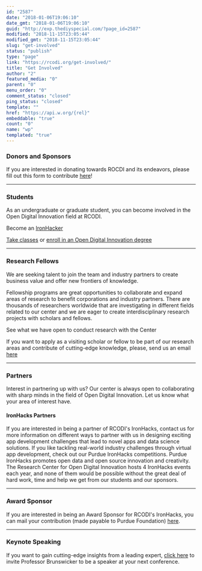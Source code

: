 ```yaml
---
id: "2587"
date: "2018-01-06T19:06:10"
date_gmt: "2018-01-06T19:06:10"
guid: "http://exp.thediyspecial.com/?page_id=2587"
modified: "2018-11-15T23:05:44"
modified_gmt: "2018-11-15T23:05:44"
slug: "get-involved"
status: "publish"
type: "page"
link: "https://rcodi.org/get-involved/"
title: "Get Involved"
author: "2"
featured_media: "0"
parent: "0"
menu_order: "0"
comment_status: "closed"
ping_status: "closed"
template: ""
href: "https://api.w.org/{rel}"
embeddable: "true"
count: "0"
name: "wp"
templated: "true"
---
```


###  Donors and Sponsors
If you are interested in donating towards ROCDI and its endeavors, please fill out this form to contribute [here](https://connect.purdue.edu/s/givenow?dids=067974&appealcode=18073)!

---

### Students

As an undergraduate or graduate student, you can become involved in the Open Digital Innovation field at RCODI.

Become an [IronHacker](https://ironhacks.com)     

[Take classes](/courses) or [enroll in an Open Digital Innovation degree](https://polytechnic.purdue.edu/degrees/global-digital-innovation-dual-degree/program-structure) 

---
### Research Fellows 

We are seeking talent to join the team and industry partners to create business value and offer new frontiers of knowledge.

Fellowship programs are great opportunities to collaborate and expand areas of research to benefit corporations and industry partners. There are thousands of researchers worldwide that are investigating in different fields related to our center and we are eager to create interdisciplinary research projects with scholars and fellows. 

See what we have open to conduct research with the Center

If you want to apply as a visiting scholar or fellow to be part of our research areas and contribute of cutting-edge knowledge, please, send us an email [here](mailto:eea8c1ab.groups.purdue.edu@amer.teams.ms) 

---
### Partners
Interest in partnering up with us? Our center is always open to collaborating with sharp minds in the field of Open Digital Innovation. Let us know what your area of interest have.



#### IronHacks Partners

If you are interested in being a partner of RCODI's IronHacks, contact us for more information on different ways to partner with us in designing exciting app development challenges that lead to novel apps and data science solutions.  If  you like tackling real-world industry challenges through virtual app development, check out our Purdue IronHacks competitions. Purdue IronHacks promotes open data and open source innovation and creativity. The Research Center for Open Digital Innovation hosts 4 IronHacks events each year, and none of them would be possible without the great deal of hard work, time and help we get from our students and our sponsors.  

---
### Award Sponsor 
If you are interested in being an Award Sponsor for RCODI's IronHacks, you can mail your contribution (made payable to Purdue Foundation) [here](https://connect.purdue.edu/s/givenow?dids=067974&appealcode=18073).

---
### Keynote Speaking 
If you want to gain cutting-edge insights from a leading expert, [click here]() to invite Professor Brunswicker to be a speaker at your next conference. 
 
